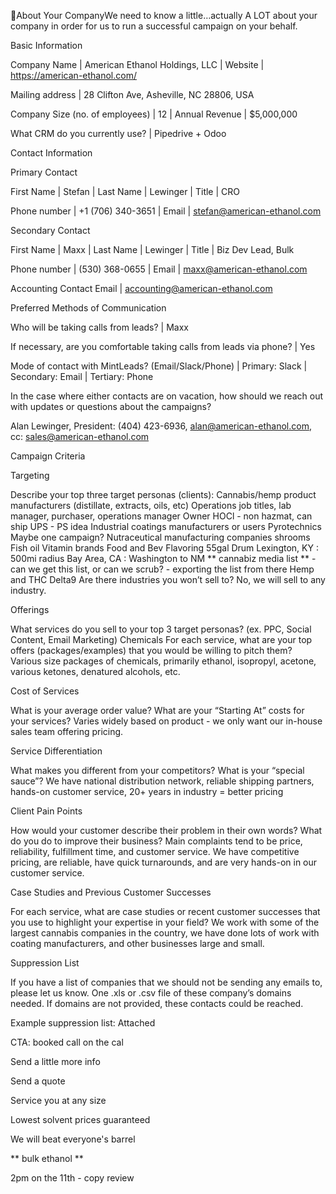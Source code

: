 About Your CompanyWe need to know a little…actually A LOT about your company in order for us to run a successful campaign on your behalf. 


Basic Information

Company Name
 | American Ethanol Holdings, LLC
 | Website
 | https://american-ethanol.com/

Mailing address
 | 28 Clifton Ave, Asheville, NC 28806, USA

Company Size (no. of employees)
 | 12
 | Annual Revenue
 | $5,000,000

What CRM do you currently use?
 | Pipedrive + Odoo

Contact Information

Primary Contact

First Name
 | Stefan
 | Last Name
 | Lewinger
 | Title
 | CRO

Phone number
 | ‭+1 (706) 340-3651‬
 | Email
 | stefan@american-ethanol.com

Secondary Contact

First Name
 | Maxx
 | Last Name
 | Lewinger
 | Title
 | Biz Dev Lead, Bulk

Phone number
 | (530) 368-0655
 | Email
 | maxx@american-ethanol.com

Accounting Contact Email
 | accounting@american-ethanol.com

Preferred Methods of Communication

Who will be taking calls from leads?
 | Maxx

If necessary, are you comfortable taking calls from leads via phone?
 | Yes

Mode of contact with MintLeads? (Email/Slack/Phone)
 | Primary: Slack | Secondary: Email | Tertiary: Phone

In the case where either contacts are on vacation, how should we reach out with updates or questions about the campaigns?

Alan Lewinger, President: (404) 423-6936, alan@american-ethanol.com, cc: sales@american-ethanol.com


Campaign Criteria

Targeting

Describe your top three target personas (clients): 
 Cannabis/hemp product manufacturers (distillate, extracts, oils, etc)
 Operations job titles, lab manager, purchaser, operations manager
 Owner
 HOCl - non hazmat, can ship UPS - PS idea
 Industrial coatings manufacturers or users
 Pyrotechnics 
 Maybe one campaign?
 Nutraceutical manufacturing companies
 shrooms 
 Fish oil
 Vitamin brands
 Food and Bev 
 Flavoring
 55gal Drum 
 Lexington, KY : 500mi radius 
 Bay Area, CA : Washington to NM
 ** cannabiz media list ** - can we get this list, or can we scrub? - exporting the list from there
 Hemp and THC Delta9
 Are there industries you won’t sell to? 
 No, we will sell to any industry.

Offerings

What services do you sell to your top 3 target personas? (ex. PPC, Social Content, Email Marketing) 
 Chemicals
 For each service, what are your top offers (packages/examples) that you would be willing to pitch them?
 Various size packages of chemicals, primarily ethanol, isopropyl, acetone, various ketones, denatured alcohols, etc.

Cost of Services

What is your average order value? What are your “Starting At” costs for your services?
 Varies widely based on product - we only want our in-house sales team offering pricing.

Service Differentiation

What makes you different from your competitors? What is your “special sauce”?
 We have national distribution network, reliable shipping partners, hands-on customer service, 20+ years in industry = better pricing

Client Pain Points

How would your customer describe their problem in their own words? What do you do to improve their business?
 Main complaints tend to be price, reliability, fulfillment time, and customer service. We have competitive pricing, are reliable, have quick turnarounds, and are very hands-on in our customer service.

Case Studies and Previous Customer Successes

For each service, what are case studies or recent customer successes that you use to highlight your expertise in your field?
 We work with some of the largest cannabis companies in the country, we have done lots of work with coating manufacturers, and other businesses large and small.


Suppression List

If you have a list of companies that we should not be sending any emails to, please let us know. 
 One .xls or .csv file of these company’s domains needed. If domains are not provided, these contacts could be reached.

Example suppression list:
 Attached


CTA: booked call on the cal


Send a little more info


Send a quote


Service you at any size


Lowest solvent prices guaranteed


We will beat everyone's barrel 


** bulk ethanol **


2pm on the 11th - copy review
